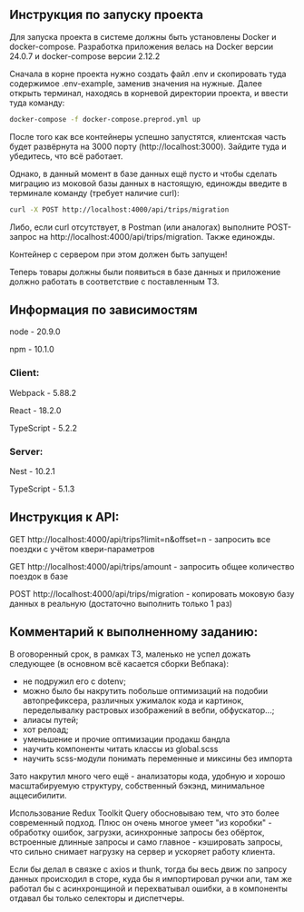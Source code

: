 ## Инструкция по запуску проекта

Для запуска проекта в системе должны быть установлены Docker и docker-compose. Разработка приложения велась на Docker версии 24.0.7 и docker-compose версии 2.12.2

Сначала в корне проекта нужно создать файл .env и скопировать туда содержимое .env-example, заменив значения на нужные. Далее открыть терминал, находясь в корневой директории проекта, и ввести туда команду:

```bash
docker-compose -f docker-compose.preprod.yml up
```

После того как все контейнеры успешно запустятся, клиентская часть будет развёрнута на 3000 порту (http://localhost:3000). Зайдите туда и убедитесь, что всё работает.

Однако, в данный момент в базе данных ещё пусто и чтобы сделать миграцию из моковой базы данных в настоящую, единожды введите в терминале команду (требует наличие curl):
```bash
curl -X POST http://localhost:4000/api/trips/migration
```

Либо, если curl отсутствует, в Postman (или аналогах) выполните POST-запрос на http://localhost:4000/api/trips/migration. Также единожды.

Контейнер с сервером при этом должен быть запущен!

Теперь товары должны были появиться в базе данных и приложение должно работать в соответствие с поставленным ТЗ.


## Информация по зависимостям

node - 20.9.0

npm - 10.1.0

### Client:

Webpack - 5.88.2

React - 18.2.0

TypeScript - 5.2.2

### Server:

Nest - 10.2.1

TypeScript - 5.1.3


## Инструкция к API:

GET http://localhost:4000/api/trips?limit=n&offset=n - запросить все поездки с учётом квери-параметров

GET http://localhost:4000/api/trips/amount - запросить общее количество поездок в базе

POST http://localhost:4000/api/trips/migration - копировать моковую базу данных в реальную (достаточно выполнить только 1 раз)


## Комментарий к выполненному заданию:

В оговоренный срок, в рамках ТЗ, маленько не успел дожать следующее (в основном всё касается сборки Вебпака):
- не подружил его с dotenv;
- можно было бы накрутить побольше оптимизаций на подобии автопрефиксера, различных ужималок кода и картинок, переделывалку растровых изображений в вебпи, обфускатор...;
- алиасы путей;
- хот релоад;
- уменьшение и прочие оптимизации продакш бандла
- научить компоненты читать классы из global.scss
- научить scss-модули понимать переменные и миксины без импорта

Зато накрутил много чего ещё - анализаторы кода, удобную и хорошо масштабируемую структуру, собственный бэкэнд, минимальное аццесибилити.

Использование Redux Toolkit Query обосновываю тем, что это более современный подход. Плюс он очень многое умеет "из коробки" - обработку ошибок, загрузки, асинхронные запросы без обёрток, встроенные длинные запросы и само главное - кэшировать запросы, что сильно снимает нагрузку на сервер и ускоряет работу клиента.

Если бы делал в связке с axios и thunk, тогда бы весь движ по запросу данных происходил в сторе, куда бы я импортировал ручки апи, там же работал бы с асинхронщиной и перехватывал ошибки, а в компоненты отдавал бы только селекторы и диспетчеры.
